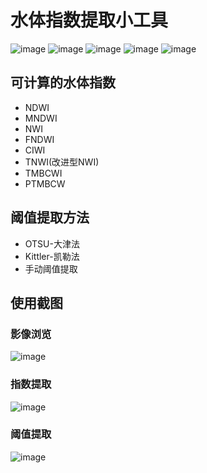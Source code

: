 # 水体指数提取小工具
![image](https://img.shields.io/badge/numpy-%5E1.23.5-blue)  ![image](https://img.shields.io/badge/GDAL-%5E3.3.3-blue)  ![image](https://img.shields.io/badge/Pillow-%5E9.4.0-blue)  ![image](https://img.shields.io/badge/matplotlib-%5E3.7.1-blue)  ![image](https://img.shields.io/badge/skimage-%5E0.20.0-blue)
## 可计算的水体指数
- NDWI
- MNDWI
- NWI
- FNDWI
- CIWI
- TNWI(改进型NWI)
- TMBCWI
- PTMBCW
## 阈值提取方法
- OTSU-大津法
- Kittler-凯勒法
- 手动阈值提取
## 使用截图
### 影像浏览
![image](https://github.com/FalleNSakura2002/Waterbody-Index-Extraction-Tool/blob/main/gif/imgload.gif)
### 指数提取
![image](https://github.com/FalleNSakura2002/Waterbody-Index-Extraction-Tool/blob/main/gif/indexcalculate.gif)
### 阈值提取
![image](https://github.com/FalleNSakura2002/Waterbody-Index-Extraction-Tool/blob/main/gif/threshold.gif)
